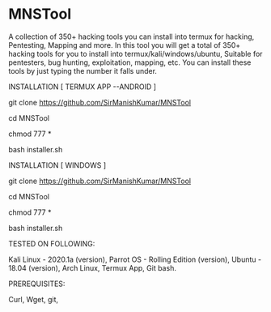 # MNSTool
A collection of 350+ hacking tools you can install into termux for hacking, Pentesting, Mapping and more.
In this tool you will get a total of 350+ hacking tools for you to install into termux/kali/windows/ubuntu,
Suitable for pentesters, bug hunting, exploitation, mapping, etc. You can install these tools by just typing
the number it falls under.

INSTALLATION [ TERMUX APP --ANDROID ]

git clone https://github.com/SirManishKumar/MNSTool

cd MNSTool

chmod 777 *

bash installer.sh

INSTALLATION [ WINDOWS ]

git clone https://github.com/SirManishKumar/MNSTool

cd MNSTool

chmod 777 *

bash installer.sh

TESTED ON FOLLOWING:

Kali Linux - 2020.1a (version),
Parrot OS - Rolling Edition (version),
Ubuntu - 18.04 (version),
Arch Linux,
Termux App,
Git bash.

PREREQUISITES:

Curl,
Wget,
git,

